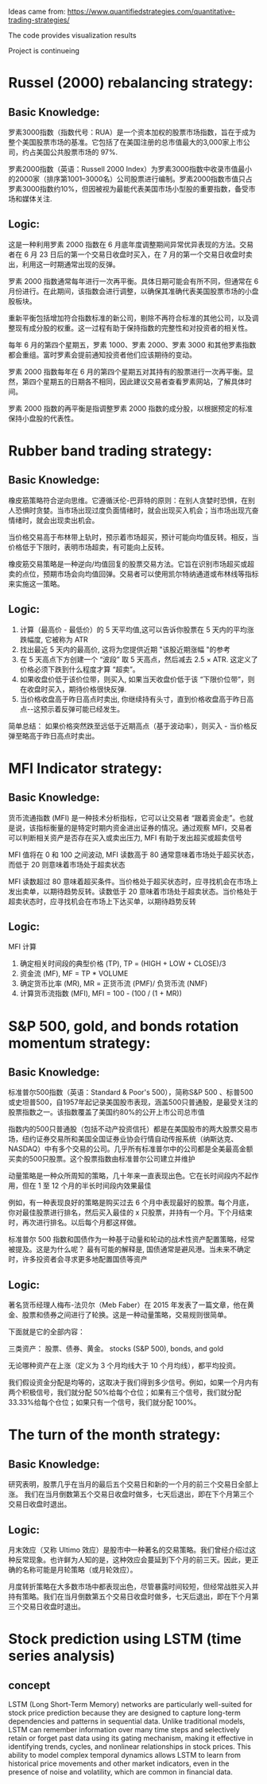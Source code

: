 Ideas came from: https://www.quantifiedstrategies.com/quantitative-trading-strategies/
  
The code provides visualization results

Project is continueing

# Russel (2000) rebalancing strategy:
## Basic Knowledge:
罗素3000指数（指数代号：RUA）是一个资本加权的股票市场指数，旨在于成为整个美国股票市场的基准。它包括了在美国注册的总市值最大的3,000家上市公司，约占美国公共股票市场的 97%.

罗素2000指数（英语：Russell 2000 Index）为罗素3000指数中收录市值最小的2000家（排序第1001–3000名）公司股票进行编制。罗素2000指数市值只占罗素3000指数约10%，但因被视为最能代表美国市场小型股的重要指数，备受市场和媒体关注.

## Logic:
这是一种利用罗素 2000 指数在 6 月底年度调整期间异常优异表现的方法。交易者在 6 月 23 日后的第一个交易日收盘时买入，在 7 月的第一个交易日收盘时卖出，利用这一时期通常出现的反弹。

罗素 2000 指数通常每年进行一次再平衡。具体日期可能会有所不同，但通常在 6 月份进行。在此期间，该指数会进行调整，以确保其准确代表美国股票市场的小盘股板块。

重新平衡包括增加符合指数标准的新公司，剔除不再符合标准的其他公司，以及调整现有成分股的权重。这一过程有助于保持指数的完整性和对投资者的相关性。

每年 6 月的第四个星期五，罗素 1000、罗素 2000、罗素 3000 和其他罗素指数都会重组。富时罗素会提前通知投资者他们应该期待的变动。

罗素 2000 指数每年在 6 月的第四个星期五对其持有的股票进行一次再平衡。显然，第四个星期五的日期各不相同，因此建议交易者查看罗素网站，了解具体时间。

罗素 2000 指数的再平衡是指调整罗素 2000 指数的成分股，以根据预定的标准保持小盘股的代表性。





# Rubber band trading strategy:
## Basic Knowledge:
橡皮筋策略符合逆向思维。它遵循沃伦-巴菲特的原则：在别人贪婪时恐惧，在别人恐惧时贪婪。当市场出现过度负面情绪时，就会出现买入机会；当市场出现亢奋情绪时，就会出现卖出机会。

当价格交易高于布林带上轨时，预示着市场超买，预计可能向均值反转。相反，当价格低于下限时，表明市场超卖，有可能向上反转。

橡皮筋交易策略是一种逆向/均值回复的股票交易方法。它旨在识别市场超买或超卖的点位，预期市场会向均值回弹。交易者可以使用凯尔特纳通道或布林线等指标来实施这一策略。

## Logic:
1. 计算（最高价 - 最低价）的 5 天平均值,这可以告诉你股票在 5 天内的平均涨跌幅度, 它被称为 ATR
2. 找出最近 5 天内的最高价, 这将为您提供近期 "该股近期涨幅 "的参考
3. 在 5 天高点下方创建一个 “波段” 取 5 天高点，然后减去 2.5 × ATR. 这定义了价格必须下跌到什么程度才算 “超卖”。
4. 如果收盘价低于该价位带，则买入, 如果当天收盘价低于该 “下限价位带”，则在收盘时买入，期待价格很快反弹.
5. 当价格收盘高于昨日高点时卖出, 你继续持有头寸，直到价格收盘高于昨日高点--这预示着反弹可能已经发生。

简单总结：
如果价格突然跌至远低于近期高点（基于波动率），则买入 - 当价格反弹至略高于昨日高点时卖出。



# MFI Indicator strategy:
## Basic Knowledge:
货币流通指数 (MFI) 是一种技术分析指标，它可以让交易者 “跟着资金走”。也就是说，该指标衡量的是特定时期内资金进出证券的情况。通过观察 MFI，交易者可以判断相关资产是否存在买入或卖出压力, MFI 有助于发出超买或超卖信号

MFI 值将在 0 和 100 之间波动, MFI 读数高于 80 通常意味着市场处于超买状态，而低于 20 则意味着市场处于超卖状态

MFI 读数超过 80 意味着超买条件。当价格处于超买状态时，应寻找机会在市场上发出卖单，以期待趋势反转。读数低于 20 意味着市场处于超卖状态。当价格处于超卖状态时，应寻找机会在市场上下达买单，以期待趋势反转

## Logic:
MFI 计算
1. 确定相关时间段的典型价格 (TP), TP = (HIGH + LOW + CLOSE)/3
2. 资金流 (MF), MF = TP * VOLUME
3. 确定货币比率 (MR), MR = 正货币流 (PMF)/ 负货币流 (NMF)
4. 计算货币流指数 (MFI), MFI = 100 - (100 / (1 + MR))



# S&P 500, gold, and bonds rotation momentum strategy:
## Basic Knowledge:
标准普尔500指数（英语：Standard & Poor's 500），简称S&P 500 、标普500或史坦普500，自1957年起记录美国股市表现，涵盖500只普通股，是最受关注的股票指数之一。该指数覆盖了美国约80%的公开上市公司总市值

指数内的500只普通股（包括不动产投资信托）都是在美国股市的两大股票交易市场，纽约证券交易所和美国全国证券业协会行情自动传报系统（纳斯达克、NASDAQ）中有多个交易的公司。几乎所有标准普尔中的公司都是全美最高金额买卖的500只股票。这个股票指数由标准普尔公司建立并维护

动量策略是一种众所周知的策略，几十年来一直表现出色。它在长时间段内不起作用，但在 1 至 12 个月的半长时间段内效果最佳

例如，有一种表现良好的策略是购买过去 6 个月中表现最好的股票。每个月底，你对最佳股票进行排名，然后买入最佳的 x 只股票，并持有一个月。下个月结束时，再次进行排名。以后每个月都这样做。

标准普尔 500 指数和国债作为一种基于动量和轮动的战术性资产配置策略，经常被提及。这是为什么呢？ 最有可能的解释是, 国债通常是避风港。当未来不确定时，许多投资者会寻求更多地配置国债等资产

## Logic:
著名货币经理人梅布-法贝尔（Meb Faber）在 2015 年发表了一篇文章，他在黄金、股票和债券之间进行了轮换。这是一种动量策略，交易规则很简单。

下面就是它的全部内容：

三类资产： 股票、债券、黄金。
stocks (S&P 500), bonds, and gold

无论哪种资产在上涨（定义为 3 个月均线大于 10 个月均线），都平均投资。

我们假设资金分配是均等的，这取决于我们得到多少信号。例如，如果一个月内有两个积极信号，我们就分配 50%给每个仓位；如果有三个信号，我们就分配 33.33%给每个仓位；如果只有一个信号，我们就分配 100%。



# The turn of the month strategy:
## Basic Knowledge:
研究表明，股票几乎在当月的最后五个交易日和新的一个月的前三个交易日全部上涨。
我们在当月倒数第五个交易日收盘时做多，七天后退出，即在下个月第三个交易日收盘时退出。
## Logic:
月末效应（又称 Ultimo 效应）是股市中一种著名的交易策略。我们曾经介绍过这种反常现象。也许鲜为人知的是，这种效应会蔓延到下个月的前三天。因此，更正确的名称可能是月轮策略（或月轮效应）。

月度转折策略在大多数市场中都表现出色，尽管暴露时间较短，但经常战胜买入并持有策略。我们在当月倒数第五个交易日收盘时做多，七天后退出，即在下个月第三个交易日收盘时退出。



# Stock prediction using LSTM (time series analysis)
## concept
LSTM (Long Short-Term Memory) networks are particularly well-suited for stock price prediction because they are designed to capture long-term dependencies and patterns in sequential data. Unlike traditional models, LSTM can remember information over many time steps and selectively retain or forget past data using its gating mechanism, making it effective in identifying trends, cycles, and nonlinear relationships in stock prices. This ability to model complex temporal dynamics allows LSTM to learn from historical price movements and other market indicators, even in the presence of noise and volatility, which are common in financial data.
